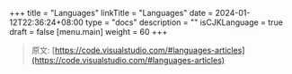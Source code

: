 +++
title = "Languages"
linkTitle = "Languages"
date = 2024-01-12T22:36:24+08:00
type = "docs"
description = ""
isCJKLanguage = true
draft = false
[menu.main]
    weight = 60
+++

> 原文: [https://code.visualstudio.com/#languages-articles](https://code.visualstudio.com/#languages-articles)
